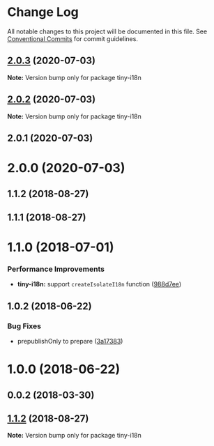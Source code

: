# Change Log

All notable changes to this project will be documented in this file.
See [Conventional Commits](https://conventionalcommits.org) for commit guidelines.

<a name="2.0.3"></a>
## [2.0.3](https://github.com/imcuttle/tiny-i18n/compare/tiny-i18n@2.0.2...tiny-i18n@2.0.3) (2020-07-03)




**Note:** Version bump only for package tiny-i18n

<a name="2.0.2"></a>
## [2.0.2](https://github.com/imcuttle/tiny-i18n/compare/tiny-i18n@2.0.1...tiny-i18n@2.0.2) (2020-07-03)




**Note:** Version bump only for package tiny-i18n

<a name="2.0.1"></a>
## 2.0.1 (2020-07-03)



<a name="2.0.0"></a>
# 2.0.0 (2020-07-03)



<a name="1.1.2"></a>
## 1.1.2 (2018-08-27)



<a name="1.1.1"></a>
## 1.1.1 (2018-08-27)



<a name="1.1.0"></a>
# 1.1.0 (2018-07-01)


### Performance Improvements

* **tiny-i18n:** support `createIsolateI18n` function ([988d7ee](https://github.com/imcuttle/tiny-i18n/commit/988d7ee))



<a name="1.0.2"></a>
## 1.0.2 (2018-06-22)


### Bug Fixes

* prepublishOnly to prepare ([3a17383](https://github.com/imcuttle/tiny-i18n/commit/3a17383))



<a name="1.0.0"></a>
# 1.0.0 (2018-06-22)



<a name="0.0.2"></a>
## 0.0.2 (2018-03-30)




<a name="1.1.2"></a>
## [1.1.2](https://github.com/imcuttle/tiny-i18n/compare/v1.1.1...v1.1.2) (2018-08-27)




**Note:** Version bump only for package tiny-i18n
